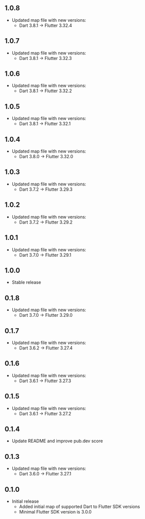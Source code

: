 ## 1.0.8

* Updated map file with new versions:
  - Dart 3.8.1 -> Flutter 3.32.4

## 1.0.7

* Updated map file with new versions:
  - Dart 3.8.1 -> Flutter 3.32.3

## 1.0.6

* Updated map file with new versions:
  - Dart 3.8.1 -> Flutter 3.32.2

## 1.0.5

* Updated map file with new versions:
  - Dart 3.8.1 -> Flutter 3.32.1

## 1.0.4

* Updated map file with new versions:
  - Dart 3.8.0 -> Flutter 3.32.0

## 1.0.3

* Updated map file with new versions:
  - Dart 3.7.2 -> Flutter 3.29.3

## 1.0.2

* Updated map file with new versions:
  - Dart 3.7.2 -> Flutter 3.29.2

## 1.0.1

* Updated map file with new versions:
  - Dart 3.7.0 -> Flutter 3.29.1

## 1.0.0

* Stable release
  
## 0.1.8

* Updated map file with new versions:
  - Dart 3.7.0 -> Flutter 3.29.0

## 0.1.7

* Updated map file with new versions:
  - Dart 3.6.2 -> Flutter 3.27.4

## 0.1.6

* Updated map file with new versions:
  - Dart 3.6.1 -> Flutter 3.27.3

## 0.1.5

* Updated map file with new versions:
  - Dart 3.6.1 -> Flutter 3.27.2

## 0.1.4

* Update README and improve pub.dev score

## 0.1.3

* Updated map file with new versions:
  - Dart 3.6.0 -> Flutter 3.27.1

## 0.1.0

* Initial release
  - Added initial map of supported Dart to Flutter SDK versions
  - Minimal Flutter SDK version is 3.0.0
